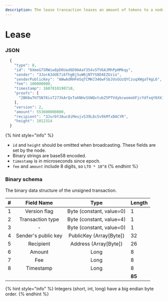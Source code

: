 ```yaml
---
description: The lease transaction leases an amount of tokens to a node for staking.
---
```


# Lease

### JSON

```javascript
  {
    "type": 8,
    "id": "6XmeG7SRWiw8pD6Uad6D9AAaY354v5TV6AJMhPpHMkqy",
    "sender": "3JorA3ddE7i6fhgBjSuW6jNTYS8D4EZUzio",
    "senderPublicKey": "AWwAdRHFmSqTCMHJ346wFSbJUsGUzQYCzuqXWgaT4gL6",
    "fee": 100000000,
    "timestamp": 1607010190710,
    "proofs": [
      "2BK6wTH75N78ixT273kArQxTo6NHvSVWQvtubZ5PTVdybcwomoUFjcYdfxqY6Xk7BpePjDbyr9aWdE5iZxQLq63J"
    ],
    "version": 2,
    "amount": 553600000000,
    "recipient": "3JurbYJAuc8iMeujvS39L8cSv9kMfxDACYR",
    "height": 1012314
  }
```

{% hint style="info" %}
* `id` and `height` should be omitted when broadcasting. These fields are set by the node.
* Binary strings are base58 encoded.
* `timestamp` is in microseconds since epoch.
* `fee` and `amount` include 8 digits, so `LTO * 10^8`
{% endhint %}

### Binary schema

The binary data structure of the unsigned transaction.

| \# | Field Name | Type | Length |
| :--- | :---: | :---: | :--- |
| 1 | Version flag | Byte \(constant, value=0\) | 1 |
| 2 | Transaction type | Byte \(constant, value=4\) | 1 |
| 3 | - | Byte \(constant, value=0\) | 1 |
| 4 | Sender's public key | PublicKey \(Array\[Byte\]\) | 32 |
| 5 | Recipient | Address \(Array\[Byte\]\) | 26 |
| 6 | Amount | Long | 8 |
| 7 | Fee | Long | 8 |
| 8 | Timestamp | Long | 8 |
|  |  |  | **85** |

{% hint style="info" %}
Integers \(short, int, long\) have a big endian byte order.
{% endhint %}

